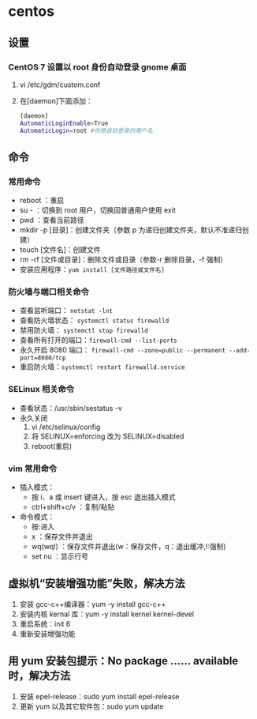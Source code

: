 # centos

## 设置

### CentOS 7 设置以 root 身份自动登录 gnome 桌面

1. vi /etc/gdm/custom.conf
2. 在[daemon]下面添加：

   ```sh
   [daemon]
   AutomaticLoginEnable=True
   AutomaticLogin=root #你想自动登录的用户名
   ```

## 命令

### 常用命令

- reboot ：重启
- su - ：切换到 root 用户，切换回普通用户使用 exit
- pwd ：查看当前路径
- mkdir -p [目录]：创建文件夹（参数 p 为递归创建文件夹，默认不准递归创建）
- touch [文件名]：创建文件
- rm -rf [文件或目录]：删除文件或目录（参数-r 删除目录，-f 强制）
- 安装应用程序：`yum install [文件路径或文件名]`

### 防火墙与端口相关命令

- 查看监听端口： `netstat -lnt`
- 查看防火墙状态： `systemctl status firewalld`
- 禁用防火墙： `systemctl stop firewalld`
- 查看所有打开的端口：`firewall-cmd --list-ports`
- 永久开启 8080 端口： `firewall-cmd --zone=public --permanent --add-port=8080/tcp`
- 重启防火墙：`systemctl restart firewalld.service`

### SELinux 相关命令

- 查看状态：/usr/sbin/sestatus -v
- 永久关闭
  1. vi /etc/selinux/config
  2. 将 SELINUX=enforcing 改为 SELINUX=disabled
  3. reboot(重启)

### vim 常用命令

- 插入模式：
  - 按 i、a 或 insert 键进入，按 esc 退出插入模式
  - ctrl+shift+c/v ：复制/粘贴
- 命令模式：
  - 按:进入
  - x ：保存文件并退出
  - wq(wq!) ：保存文件并退出(w：保存文件，q：退出缓冲,!:强制)
  - set nu ：显示行号

## 虚拟机“安装增强功能”失败，解决方法

1. 安装 gcc-c++编译器：yum -y install gcc-c++
2. 安装内核 kernal 库：yum -y install kernel kernel-devel
3. 重启系统：init 6
4. 重新安装增强功能

## 用 yum 安装包提示：No package …… available 时，解决方法

1. 安装 epel-release：sudo yum install epel-release
2. 更新 yum 以及其它软件包：sudo yum update
